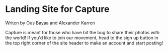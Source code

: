 # Landing Site for Capture

Writen by Ous Bayaa and Alexander Karren

Capture is meant for those who have bit the bug to share their photos with the world! If you'd like to join our movement, head to the sign up button in the top right corner of the site header to make an account and start posting!
